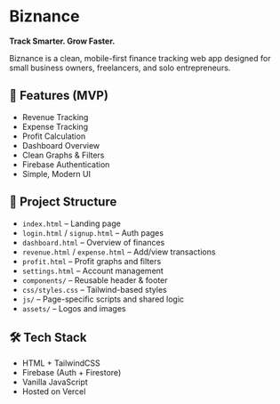 # Biznance

**Track Smarter. Grow Faster.**

Biznance is a clean, mobile-first finance tracking web app designed for small business owners, freelancers, and solo entrepreneurs.

## 🔧 Features (MVP)

- Revenue Tracking
- Expense Tracking
- Profit Calculation
- Dashboard Overview
- Clean Graphs & Filters
- Firebase Authentication
- Simple, Modern UI

## 📁 Project Structure

- `index.html` – Landing page
- `login.html` / `signup.html` – Auth pages
- `dashboard.html` – Overview of finances
- `revenue.html` / `expense.html` – Add/view transactions
- `profit.html` – Profit graphs and filters
- `settings.html` – Account management
- `components/` – Reusable header & footer
- `css/styles.css` – Tailwind-based styles
- `js/` – Page-specific scripts and shared logic
- `assets/` – Logos and images

## 🛠 Tech Stack

- HTML + TailwindCSS
- Firebase (Auth + Firestore)
- Vanilla JavaScript
- Hosted on Vercel
